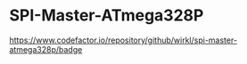 # SPI-Master-ATmega328P
https://www.codefactor.io/repository/github/wirkl/spi-master-atmega328p/badge
